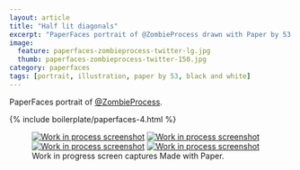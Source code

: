 ```yaml
---
layout: article
title: "Half lit diagonals"
excerpt: "PaperFaces portrait of @ZombieProcess drawn with Paper by 53 on an iPad."
image: 
  feature: paperfaces-zombieprocess-twitter-lg.jpg
  thumb: paperfaces-zombieprocess-twitter-150.jpg
category: paperfaces
tags: [portrait, illustration, paper by 53, black and white]
---
```


PaperFaces portrait of [@ZombieProcess](http://twitter.com/zombieprocess).

{% include boilerplate/paperfaces-4.html %}

<figure class="third">
	<a href="{{ site.url }}/images/paperfaces-zombieprocess-process-1-lg.jpg"><img src="{{ site.url }}/images/paperfaces-zombieprocess-process-1-600.jpg" alt="Work in process screenshot"></a>
	<a href="{{ site.url }}/images/paperfaces-zombieprocess-process-2-lg.jpg"><img src="{{ site.url }}/images/paperfaces-zombieprocess-process-2-600.jpg" alt="Work in process screenshot"></a>
	<a href="{{ site.url }}/images/paperfaces-zombieprocess-process-3-lg.jpg"><img src="{{ site.url }}/images/paperfaces-zombieprocess-process-3-600.jpg" alt="Work in process screenshot"></a>
	<a href="{{ site.url }}/images/paperfaces-zombieprocess-process-4-lg.jpg"><img src="{{ site.url }}/images/paperfaces-zombieprocess-process-4-600.jpg" alt="Work in process screenshot"></a>
	<figcaption>Work in progress screen captures Made with Paper.</figcaption>
</figure>